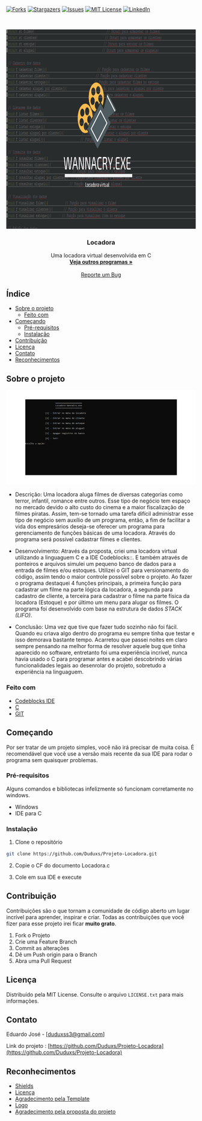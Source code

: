<!-- PROJECT SHIELDS -->
[![Forks][forks-shield]][forks-url]
[![Stargazers][stars-shield]][stars-url]
[![Issues][issues-shield]][issues-url]
[![MIT License][license-shield]][license-url]
[![LinkedIn][linkedin-shield]][linkedin-url]

<!-- PROJECT LOGO -->
<br />
<p align="center">
  <a href="https://github.com/Duduxs/Projeto-Locadora">
    <img src="img/Logo.png" alt="Logo" width="977" height="528">
  </a>

  <h3 align="center">Locadora</h3>

  <p align="center">
    Uma locadora virtual desenvolvida em C
    <br />
    <a href="https://github.com/Duduxs/Programacao"><strong>Veja outros programas »</strong></a>
    <br />
    <br />
    <a href="https://github.com/Duduxs/Projeto-Locadora/issues">Reporte um Bug</a>
  </p>
</p>

<!-- TABLE OF CONTENTS -->
## Índice

* [Sobre o projeto](#sobre-o-projeto)
  * [Feito com](#feito-com)
* [Começando](#Começando)
  * [Pré-requisitos](#pré-requisitos)
  * [Instalação](#instalação)
* [Contribuição](#contribuição)
* [Licença](#licença)
* [Contato](#contato)
* [Reconhecimentos](#reconhecimentos)

<!-- ABOUT THE PROJECT -->
## Sobre o projeto

[![Tela da Locadora][product-screenshot]](https://github.com/Duduxs/Projeto-Locadora/blob/master/img/animacao.gif)

* Descrição:       Uma locadora aluga filmes de diversas categorias como terror, infantil, romance entre
                   outros. Esse tipo de negócio tem espaço no mercado devido o alto custo do cinema e a
                   maior fiscalização de filmes piratas. Assim, tem-se tornado uma tarefa difícil administrar
                   esse tipo de negócio sem auxílio de um programa, então, a fim de facilitar a vida dos
                   empresários deseja-se oferecer um programa para gerenciamento de funções básicas de
                   uma locadora. Através do programa será possível cadastrar filmes e clientes.

* Desenvolvimento: Através da proposta, criei uma locadora virtual utilizando a linguaguem C e a IDE Codeblocks::. E também através de                      ponteiros e arquivos simulei um pequeno banco de dados para a entrada de filmes e/ou estoques. Utilizei o GIT para                      versionamento do código, assim tendo o maior controle possível sobre o projeto. Ao fazer o programa destaquei 4                          funções principais, a primeira função para cadastrar um filme na parte lógica da locadora, a segunda para cadastro de                    cliente, a terceira para cadastrar o filme na parte física da locadora (Estoque) e por último um menu para alugar os                    filmes. O programa foi desenvolvido com base na estrutura de dados *STACK (LIFO)*.       

* Conclusão:       Uma vez que tive que fazer tudo sozinho não foi fácil. Quando eu criava algo dentro do programa eu sempre tinha que                      testar e isso demorava bastante tempo. Acarretou que passei noites em claro sempre pensando na melhor forma de                          resolver aquele bug que tinha aparecido no software, entretanto foi uma experiência incrível, nunca havia usado o C                      para programar antes e acabei descobrindo várias funcionalidades legais ao desenrolar do projeto, sobretudo a                            experiência na linguaguem. 

### Feito com

* [Codeblocks IDE](http://www.codeblocks.org/)
* [C](http://linguagemc.com.br/o-que-e-linguagem-c/)
* [GIT](https://git-scm.com/)

<!-- GETTING STARTED -->
## Começando

Por ser tratar de um projeto simples, você não irá precisar de muita coisa. É recomendável que você use a versão mais recente da sua IDE para rodar o programa sem quaisquer problemas.

### Pré-requisitos

Alguns comandos e bibliotecas infelizmente só funcionam corretamente no windows.  

* Windows
* IDE para C

### Instalação

1. Clone o repositório
```sh
git clone https://github.com/Duduxs/Projeto-Locadora.git
```
2. Copie o CF do documento Locadora.c 

3. Cole em sua IDE e execute

<!-- CONTRIBUTING -->
## Contribuição

Contribuições são o que tornam a comunidade de código aberto um lugar incrível para aprender, inspirar e criar. Todas as contribuições que você fizer para esse projeto irei ficar **muito grato**.

1. Fork o Projeto
2. Crie uma Feature Branch 
3. Commit as alterações 
4. Dê um Push origin para o Branch 
5. Abra uma Pull Request

<!-- LICENSE -->
## Licença

Distribuído pela MIT License. Consulte o arquivo `LICENSE.txt` para mais informações.

<!-- CONTACT -->
## Contato

Eduardo José - [duduxss3@gmail.com]

Link do projeto : [https://github.com/Duduxs/Projeto-Locadora](https://github.com/Duduxs/Projeto-Locadora)

<!-- ACKNOWLEDGEMENTS -->
## Reconhecimentos
* [Shields](https://shields.io)
* [Licença](http://escolhaumalicenca.com.br/)
* [Agradecimento pela Template](https://github.com/othneildrew)
* [Logo](https://www.canva.com)
* [Agradecimento pela proposta do projeto](https://www.linkedin.com/in/brunom4ciel)


<!-- MARKDOWN LINKS & IMAGES -->
[forks-shield]: https://img.shields.io/badge/forks-0-blue
[forks-url]: https://github.com/Duduxs/Projeto-Locadora/network/members
[stars-shield]: https://img.shields.io/badge/stars-0-blue
[stars-url]: https://github.com/Duduxs/Projeto-Locadora/stargazers
[issues-shield]: https://img.shields.io/github/issues/othneildrew/Best-README-Template.svg?style=flat-square
[issues-url]: https://github.com/Duduxs/Projeto-Locadora/issues
[license-shield]: https://img.shields.io/github/license/othneildrew/Best-README-Template.svg?style=flat-square
[license-url]: https://github.com/Duduxs/Projeto-Locadora/blob/master/LICENSE.txt
[linkedin-shield]: https://img.shields.io/badge/-LinkedIn-black.svg?style=flat-square&logo=linkedin&colorB=555
[linkedin-url]: https://www.linkedin.com/in/eduardo-josé-souza-de-oliveira-b51985176/
[product-screenshot]: img/animacao.gif
